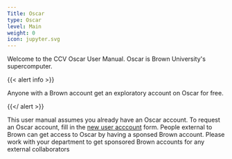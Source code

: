```yaml
---
Title: Oscar
type: Oscar 
level: Main
weight: 0
icon: jupyter.svg
---
```


Welcome to the CCV Oscar User Manual. Oscar is Brown University's supercomputer. 

{{< alert info >}}

 Anyone with a Brown account get an exploratory account on 
 Oscar for free.
  
{{</ alert >}}

This user manual assumes you already have an Oscar account.  To request an
Oscar account, fill in the [new user acccount](account) form.  People external
to Brown can get access to Oscar by having a sponsed Brown account.  Please work
with your department to get sponsored Brown accounts for any external collaborators
